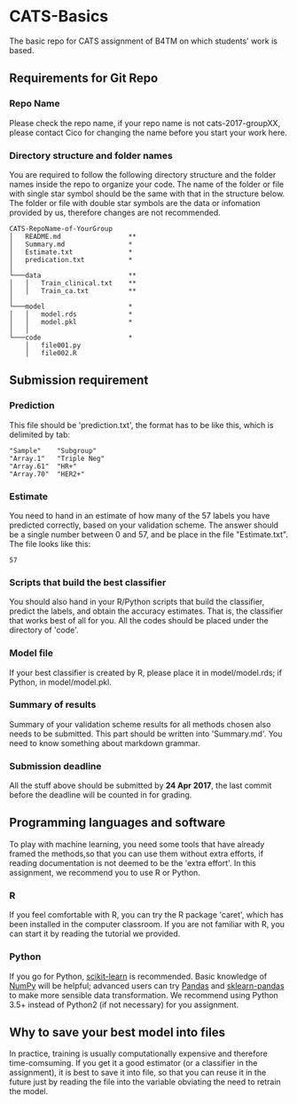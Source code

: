 # CATS-Basics
The basic repo for CATS assignment of B4TM on which students' work is based.

## Requirements for Git Repo

### Repo Name
Please check the repo name, if your repo name is not cats-2017-groupXX, please contact Cico for changing the name before you start your work here.

### Directory structure and folder names
You are required to follow the following directory structure and the folder names inside the repo to organize your code. The name of the folder or file with single star symbol should be the same with that in the structure below. The folder or file with double star symbols are the data or infomation provided by us, therefore changes are not recommended.

```
CATS-RepoName-of-YourGroup
│   README.md                 **
│   Summary.md                *
│   Estimate.txt              *
│   predication.txt           *
│
└───data                      **
│   │   Train_clinical.txt    **
│   │   Train_ca.txt          **
│   
└───model                     *
│   │   model.rds             *
│   │   model.pkl             *
│   │
└───code                      *
    │   file001.py
    │   file002.R
```

## Submission requirement

### Prediction
This file should be 'prediction.txt', the format has to be like this, which is delimited by tab:
```tt
"Sample"	"Subgroup"
"Array.1"	"Triple Neg"
"Array.61"	"HR+"
"Array.70"	"HER2+"
```

### Estimate
You need to hand in an estimate of how many of the 57 labels you have predicted correctly, based on your validation scheme. The answer should be a single number between 0 and 57, and be place in the file "Estimate.txt". The file looks like this:
```
57
```

### Scripts that build the best classifier
You should also hand in your R/Python scripts that build the classifier, predict the labels, and obtain the accuracy estimates. That is, the classifier that works best of all for you. All the codes should be placed under the directory of 'code'.

### Model file 
If your best classifier is created by R, please place it in model/model.rds; if Python, in model/model.pkl.

### Summary of results
Summary of your validation scheme results for all methods chosen also needs to be submitted. This part should be written into
'Summary.md'. You need to know something about markdown grammar.

### Submission deadline
All the stuff above should be submitted by **24 Apr 2017**, the last commit before the deadline will be counted in for grading.

## Programming languages and software
To play with machine learning, you need some tools that have already framed the methods,so that you can use them without extra efforts, if reading documentation is not deemed to be the 'extra effort'. In this assignment, we recommend you to use R or Python.

### R
If you feel comfortable with R, you can try the R package 'caret', which has been installed in the computer classroom. If you are not familiar with R, you can start it by reading the tutorial we provided.

### Python
If you go for Python, [scikit-learn](http://scikit-learn.org/stable/) is recommended. Basic knowledge of [NumPy](http://www.numpy.org/) will be helpful; advanced users can try [Pandas](http://scikit-learn.org/stable/tutorial/basic/tutorial.html) and [sklearn-pandas](https://github.com/paulgb/sklearn-pandas) to make more sensible data transformation. We recommend using Python 3.5+ instead of Python2 (if not necessary) for you assignment.

## Why to save your best model into files
In practice, training is usually computationally expensive and therefore time-comsuming. If you get it a good estimator (or a classifier in the assignment), it is best to save it into file, so that you can reuse it in the future just by reading the file into the variable obviating the need to retrain the model. 
